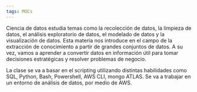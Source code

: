 ```yaml
---
tags: MOCs
---
```

Ciencia de datos estudia temas como la recolección de datos, la limpieza de datos, el análisis exploratorio de datos, el modelado de datos y la visualización de datos. Esta materia nos introduce en el campo de la extracción de conocimiento a partir de grandes conjuntos de datos. A su vez, vamos a aprender a convertir datos en información útil para tomar decisiones estratégicas y resolver problemas de negocio.

La clase se va a basar en el scripting utilizando distintas habilidades como SQL, Python, Bash, Powershell, AWS CLI, mongo ATLAS.
Se va a trabajar en un entorno de análisis de datos, por medio de AWS.